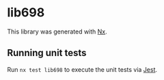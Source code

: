 # lib698

This library was generated with [Nx](https://nx.dev).

## Running unit tests

Run `nx test lib698` to execute the unit tests via [Jest](https://jestjs.io).
